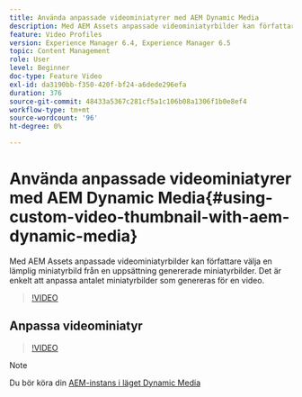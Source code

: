 ```yaml
---
title: Använda anpassade videominiatyrer med AEM Dynamic Media
description: Med AEM Assets anpassade videominiatyrbilder kan författare välja en lämplig miniatyrbild från en uppsättning genererade miniatyrbilder. Det är enkelt att anpassa antalet miniatyrbilder som genereras för en video.
feature: Video Profiles
version: Experience Manager 6.4, Experience Manager 6.5
topic: Content Management
role: User
level: Beginner
doc-type: Feature Video
exl-id: da3190bb-f350-420f-bf24-a6dede296efa
duration: 376
source-git-commit: 48433a5367c281cf5a1c106b08a1306f1b0e8ef4
workflow-type: tm+mt
source-wordcount: '96'
ht-degree: 0%

---
```


# Använda anpassade videominiatyrer med AEM Dynamic Media{#using-custom-video-thumbnail-with-aem-dynamic-media}

Med AEM Assets anpassade videominiatyrbilder kan författare välja en lämplig miniatyrbild från en uppsättning genererade miniatyrbilder. Det är enkelt att anpassa antalet miniatyrbilder som genereras för en video.

>[!VIDEO](https://video.tv.adobe.com/v/16467?quality=12&learn=on)

## Anpassa videominiatyr

>[!VIDEO](https://video.tv.adobe.com/v/18867?quality=12&learn=on)

>[!NOTE]
>
>Du bör köra din [AEM-instans i läget Dynamic Media](https://experienceleague.adobe.com/docs/?lang=sv-SE)

